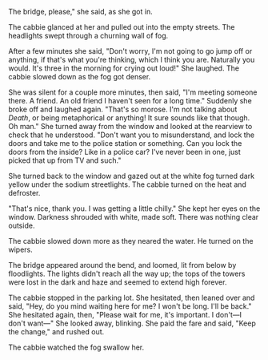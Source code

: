 The bridge, please," she said, as she got in.

The cabbie glanced at her and pulled out into the empty streets. The headlights swept through a churning wall of fog.

After a few minutes she said, "Don't worry, I'm not going to go jump off or anything, if that's what you're thinking, which I think you are. Naturally you would. It's three in the morning for crying out loud!" She laughed. The cabbie slowed down as the fog got denser.

She was silent for a couple more minutes, then said, "I'm meeting someone there. A friend. An old friend I haven't seen for a long time." Suddenly she broke off and laughed again. "That's so morose. I'm not talking about <i>Death</i>, or being metaphorical or anything! It sure sounds like that though. Oh man." She turned away from the window and looked at the rearview to check that he understood. "Don't want you to misunderstand, and lock the doors and take me to the police station or something. Can you lock the doors from the inside? Like in a police car? I've never been in one, just picked that up from TV and such."

She turned back to the window and gazed out at the white fog turned dark yellow under the sodium streetlights. The cabbie turned on the heat and defroster.

"That's nice, thank you. I was getting a little chilly." She kept her eyes on the window. Darkness shrouded with white, made soft. There was nothing clear outside.

The cabbie slowed down more as they neared the water. He turned on the wipers.

The bridge appeared around the bend, and loomed, lit from below by floodlights. The lights didn't reach all the way up; the tops of the towers were lost in the dark and haze and seemed to extend high forever.

The cabbie stopped in the parking lot. She hesitated, then leaned over and said, "Hey, do you mind waiting here for me? I won't be long. I'll be back." She hesitated again, then, "Please wait for me, it's important. I don't&mdash;I don't want&mdash;" She looked away, blinking. She paid the fare and said, "Keep the change," and rushed out.

The cabbie watched the fog swallow her.
